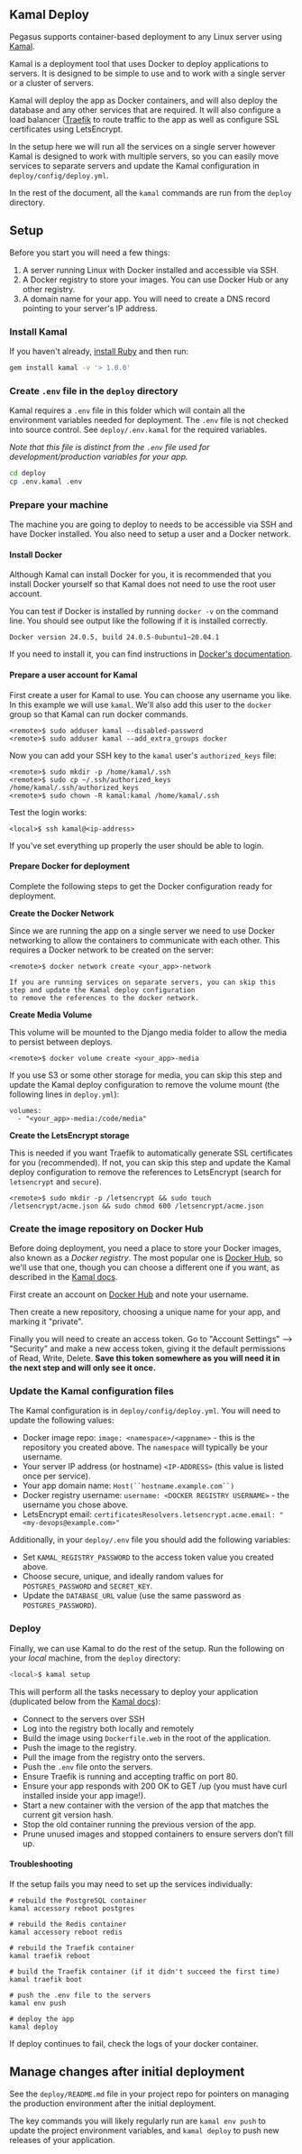 ## Kamal Deploy

Pegasus supports container-based deployment to any Linux server using [Kamal](https://kamal-deploy.org/).

Kamal is a deployment tool that uses Docker to deploy applications to servers. It is designed to be simple to use
and to work with a single server or a cluster of servers.

Kamal will deploy the app as Docker containers, and will also deploy the database and any other services that are
required. It will also configure a load balancer ([Traefik](https://traefik.io/) to route traffic to the app
as well as configure SSL certificates using LetsEncrypt.

In the setup here we will run all the services on a single server however Kamal is designed to work with multiple servers,
so you can easily move services to separate servers and update the Kamal configuration in `deploy/config/deploy.yml`.

In the rest of the document, all the `kamal` commands are run from the `deploy` directory.

## Setup

Before you start you will need a few things:

1. A server running Linux with Docker installed and accessible via SSH.
2. A Docker registry to store your images. You can use Docker Hub or any other registry.
3. A domain name for your app. You will need to create a DNS record pointing to your server's IP address.

### Install Kamal

If you haven't already, [install Ruby](https://www.ruby-lang.org/en/documentation/installation/) and then run:

```bash
gem install kamal -v '> 1.0.0'
```

### Create `.env` file in the `deploy` directory

Kamal requires a `.env` file in this folder which will contain all the environment variables needed for deployment.
The `.env` file is not checked into source control. See `deploy/.env.kamal` for the required variables.

*Note that this file is distinct from the `.env` file used for development/production variables for your app.*

```bash
cd deploy
cp .env.kamal .env
```

### Prepare your machine

The machine you are going to deploy to needs to be accessible via SSH and have Docker installed.
You also need to setup a user and a Docker network.

#### Install Docker

Although Kamal can install Docker for you, it is recommended that you install Docker yourself
so that Kamal does not need to use the root user account.

You can test if Docker is installed by running `docker -v` on the command line. You should see output like
the following if it is installed correctly.

```
Docker version 24.0.5, build 24.0.5-0ubuntu1~20.04.1
```

If you need to install it, you can find instructions in [Docker's documentation](https://docs.docker.com/engine/install/).

#### Prepare a user account for Kamal

First create a user for Kamal to use.
You can choose any username you like. In this example we will use `kamal`.
We'll also add this user to the `docker` group so that Kamal can run docker commands.

```shell
<remote>$ sudo adduser kamal --disabled-password
<remote>$ sudo adduser kamal --add_extra_groups docker
```

Now you can add your SSH key to the `kamal` user's `authorized_keys` file:

```shell
<remote>$ sudo mkdir -p /home/kamal/.ssh
<remote>$ sudo cp ~/.ssh/authorized_keys /home/kamal/.ssh/authorized_keys
<remote>$ sudo chown -R kamal:kamal /home/kamal/.ssh
```

Test the login works:

```shell
<local>$ ssh kamal@<ip-address>
```

If you've set everything up properly the user should be able to login.

#### Prepare Docker for deployment

Complete the following steps to get the Docker configuration ready for deployment. 

**Create the Docker Network**

Since we are running the app on a single server we need to use Docker networking to allow the containers to communicate
with each other. This requires a Docker network to be created on the server:

```shell
<remote>$ docker network create <your_app>-network
```
   
    If you are running services on separate servers, you can skip this step and update the Kamal deploy configuration
    to remove the references to the docker network.

**Create Media Volume**

This volume will be mounted to the Django media folder to allow the media to persist between deploys.

```shell
<remote>$ docker volume create <your_app>-media
```

If you use S3 or some other storage for media, you can skip this step and update the Kamal
deploy configuration to remove the volume mount (the following lines in `deploy.yml`):

```
volumes:
  - "<your_app>-media:/code/media"
```

**Create the LetsEncrypt storage**

This is needed if you want Traefik to automatically generate SSL certificates for you (recommended). If not, you can skip
    this step and update the Kamal deploy configuration to remove the references to LetsEncrypt
    (search for `letsencrypt` and `secure`).

```shell
<remote>$ sudo mkdir -p /letsencrypt && sudo touch /letsencrypt/acme.json && sudo chmod 600 /letsencrypt/acme.json
```

### Create the image repository on Docker Hub

Before doing deployment, you need a place to store your Docker images, also known as a *Docker registry*.
The most popular one is [Docker Hub](https://hub.docker.com/), so we'll use that one, though
you can choose a different one if you want, as described in the [Kamal docs](https://kamal-deploy.org/docs/configuration).

First create an account on [Docker Hub](https://hub.docker.com/) and note your username.

Then create a new repository, choosing a unique name for your app, and marking it "private".

Finally you will need to create an access token. Go to "Account Settings" --> "Security" and make a new access token,
giving it the default permissions of Read, Write, Delete.
**Save this token somewhere as you will need it in the next step and will only see it once.**

### Update the Kamal configuration files

The Kamal configuration is in `deploy/config/deploy.yml`.
You will need to update the following values:

* Docker image repo: `image: <namespace>/<appname>` - this is the repository you created above.
  The `namespace` will typically be your username.
* Your server IP address (or hostname) `<IP-ADDRESS>` (this value is listed once per service).
* Your app domain name: `Host(``hostname.example.com``)`
* Docker registry username: `username: <DOCKER REGISTRY USERNAME>` - the username you chose above.
* LetsEncrypt email: `certificatesResolvers.letsencrypt.acme.email: "<my-devops@example.com>"`

Additionally, in your `deploy/.env` file you should add the following variables:

* Set `KAMAL_REGISTRY_PASSWORD` to the access token value you created above.
* Choose secure, unique, and ideally random values for `POSTGRES_PASSWORD` and `SECRET_KEY`.
* Update the `DATABASE_URL` value (use the same password as `POSTGRES_PASSWORD`).

### Deploy

Finally, we can use Kamal to do the rest of the setup. Run the following on your *local* machine,
from the `deploy` directory:

```bash
<local>$ kamal setup
```
 
This will perform all the tasks necessary to deploy your application
(duplicated below from the [Kamal docs](https://kamal-deploy.org/docs/installation)):
 
* Connect to the servers over SSH
* Log into the registry both locally and remotely
* Build the image using `Dockerfile.web` in the root of the application.
* Push the image to the registry.
* Pull the image from the registry onto the servers.
* Push the `.env` file onto the servers.
* Ensure Traefik is running and accepting traffic on port 80.
* Ensure your app responds with 200 OK to GET /up (you must have curl installed inside your app image!).
* Start a new container with the version of the app that matches the current git version hash.
* Stop the old container running the previous version of the app.
* Prune unused images and stopped containers to ensure servers don’t fill up. 
 
#### Troubleshooting

If the setup fails you may need to set up the services individually:

```shell
# rebuild the PostgreSQL container
kamal accessory reboot postgres

# rebuild the Redis container
kamal accessory reboot redis

# rebuild the Traefik container
kamal traefik reboot

# build the Traefik container (if it didn't succeed the first time)
kamal traefik boot

# push the .env file to the servers
kamal env push

# deploy the app
kamal deploy
```

If deploy continues to fail, check the logs of your docker container.

## Manage changes after initial deployment

See the `deploy/README.md` file in your project repo for pointers on managing the production environment after
the initial deployment.

The key commands you will likely regularly run are `kamal env push` to update the project environment variables,
and `kamal deploy` to push new releases of your application.
